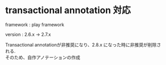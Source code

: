 # transactional annotation 対応
framework : play framework

version : 2.6.x -> 2.7.x

Transactional annotationが非推奨になり、2.8.x になった時に非推奨が削除される. <br/> そのため、自作アノテーションの作成
